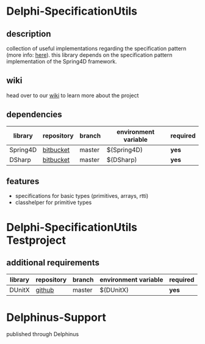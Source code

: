 # Delphi-SpecificationUtils
## description
collection of useful implementations regarding the specification pattern (more info: [here](http://martinfowler.com/apsupp/spec.pdf)). this library depends on the specification pattern implementation of the Spring4D framework. 

## wiki
head over to our [wiki](https://github.com/traffino/Delphi-SpecificationUtils/wiki) to learn more about the project

## dependencies
library  | repository | branch | environment variable | required
------------- | ------------- | ------------- | ------------- | -------------
Spring4D | [bitbucket](https://bitbucket.org/sglienke/spring4d) | master | $(Spring4D) | **yes**
DSharp | [bitbucket](https://bitbucket.org/sglienke/dsharp) | master | $(DSharp) | **yes**

## features
- specifications for basic types (primitives, arrays, rtti) 
- classhelper for primitive types

# Delphi-SpecificationUtils Testproject
## additional requirements
library  | repository | branch | environment variable | required
------------- | ------------- | ------------- | ------------- | -------------
DUnitX | [github](https://github.com/VSoftTechnologies/DUnitX) | master | $(DUnitX) | **yes**

# Delphinus-Support
published through Delphinus
